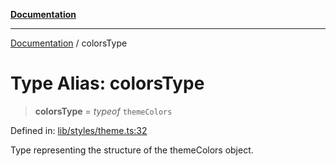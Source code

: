 [**Documentation**](../README.md)

***

[Documentation](../README.md) / colorsType

# Type Alias: colorsType

> **colorsType** = *typeof* `themeColors`

Defined in: [lib/styles/theme.ts:32](https://github.com/aldesgroup/goaldn/blob/6a7943d02984b1a6b41d76a3a483a1484b644076/lib/styles/theme.ts#L32)

Type representing the structure of the themeColors object.
